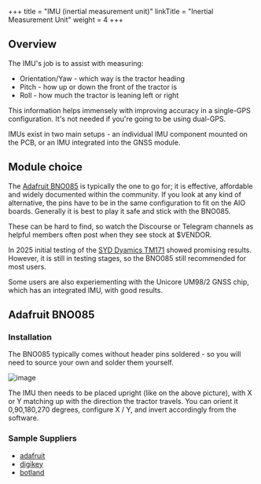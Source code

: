 +++
title = "IMU (inertial measurement unit)"
linkTitle = "Inertial Measurement Unit"
weight = 4
+++

## Overview

The IMU's job is to assist with measuring:

- Orientation/Yaw - which way is the tractor heading
- Pitch - how up or down the front of the tractor is
- Roll - how much the tractor is leaning left or right

This information helps immensely with improving accuracy in a single-GPS
configuration. It's not needed if you're going to be using dual-GPS.

IMUs exist in two main setups - an individual IMU component mounted on the PCB,
or an IMU integrated into the GNSS module.

## Module choice

The [Adafruit BNO085](https://www.adafruit.com/product/4754) is typically the
one to go for; it is effective, affordable and widely documented within the
community. If you look at any kind of alternative, the pins have to be in the
same configuration to fit on the AIO boards. Generally it is best to play it
safe and stick with the BNO085.

These can be hard to find, so watch the Discourse or Telegram channels as
helpful members often post when they see stock at $VENDOR.

In 2025 initial testing of the
[SYD Dyamics TM171](https://uk.robotshop.com/products/syd-dynamics-transducerm-tm171-9-axis-ahrs-w-dual-port-communication)
showed promising results. However, it is still in testing stages, so the BNO085
still recommended for most users.

Some users are also experiementing with the Unicore UM98/2 GNSS chip, which has
an integrated IMU, with good results.

## Adafruit BNO085

### Installation

The BNO085 typically comes without header pins soldered - so you will need to
source your own and solder them yourself.

![image](../../img/bno085.png)

The IMU then needs to be placed upright (like on the above picture), with X or Y
matching up with the direction the tractor travels. You can orient it
0,90,180,270 degrees, configure X / Y, and invert accordingly from the software.

### Sample Suppliers

- [adafruit](https://www.adafruit.com/product/4754)
- [digikey](https://www.digikey.fr/fr/products/detail/adafruit-industries-llc/4754/13426653)
- [botland](https://botland.store/9dof-imu-sensors/22113-bno085-9-dof-imu-fusion-breakout-3-axis-accelerometer-magnetometer-and-gyroscope-adafruit-4754.html)
